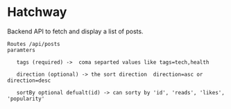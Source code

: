 # Hatchway
Backend API to fetch and display a list of posts.

    Routes /api/posts
    paramters 
    
       tags (required) ->  coma separted values like tags=tech,health
       
       direction (optional) -> the sort direction  direction=asc or direction=desc
       
       sortBy optional defualt(id) -> can sorty by 'id', 'reads', 'likes', 'popularity'
       
